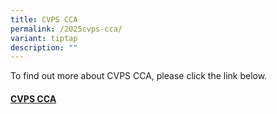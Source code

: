 ```yaml
---
title: CVPS CCA
permalink: /2025cvps-cca/
variant: tiptap
description: ""
---
```

<p></p>
<p>To find out more about CVPS CCA, please click the link below.</p>
<h4><strong><a href="https://www.compassvalepri.moe.edu.sg/cca/" rel="noopener noreferrer nofollow" target="_blank">CVPS CCA</a></strong></h4>
<p></p>
